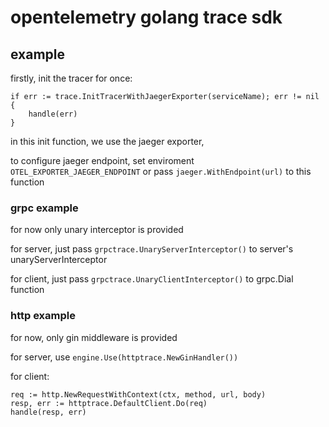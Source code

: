 # opentelemetry golang trace sdk


## example


firstly, init the tracer for once:

```
if err := trace.InitTracerWithJaegerExporter(serviceName); err != nil {
    handle(err)
}
```

in this init function, we use the jaeger exporter, 

to configure jaeger endpoint,
set enviroment `OTEL_EXPORTER_JAEGER_ENDPOINT` or pass `jaeger.WithEndpoint(url)` to this function


### grpc example


for now only unary interceptor is provided

for server, just pass `grpctrace.UnaryServerInterceptor()` to server's unaryServerInterceptor

for client, just pass `grpctrace.UnaryClientInterceptor()` to grpc.Dial function


### http example


for now, only gin middleware is provided

for server, use `engine.Use(httptrace.NewGinHandler())`

for client:
```
req := http.NewRequestWithContext(ctx, method, url, body)
resp, err := httptrace.DefaultClient.Do(req)
handle(resp, err)
```





